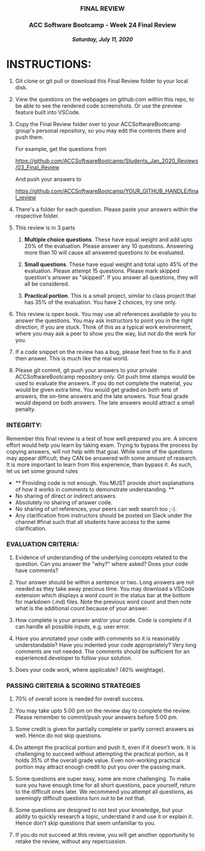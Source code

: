 <center>

### FINAL REVIEW
### ACC Software Bootcamp - Week 24 Final Review
##### Saturday, July 11, 2020

</center>

# INSTRUCTIONS:

1. Git clone or git pull or download this Final Review folder to your local disk. 

1. View the questions on the webpages on github.com within this repo, to be able to see the rendered code screenshots. Or use the preview feature built into VSCode.

1. Copy the Final Review folder over to your ACCSoftwareBootcamp group's personal repository, so you may edit the contents there and push them.  

    For example, get the questions from

    https://github.com/ACCSoftwareBootcamp/Students_Jan_2020_Reviews/03_Final_Review

    And push your answers to

    https://github.com/ACCSoftwareBootcamp/YOUR_GITHUB_HANDLE/final_review

    
1. There's a folder for each question.  Please paste your answers within the respective folder.  

1. This review is in 3 parts

    1. **Multiple choice questions**. These have equal weight and add upto 20% of the evaluation. Please answer any 10 questions. Answering more than 10 will cause all answered questions to be evaluated.

    1. **Small questions**.  These have equal weight and total upto 45% of the evaluation. Please attempt 15 questions. Please mark skipped question's answer as "skipped". If you answer all questions, they will all be considered.

    2. **Practical portion**.  This is a small project, similar to class project that has 35% of the evaluation. You have 2 choices, try one only.

1. This review is open book.  You may use all references available to you to answer the questions. You may ask instructors to point you in the right direction, if you are stuck. Think of this as a typical work environment, where you may ask a peer to show you the way, but not do the work for you.

1. If a code snippet on the review has a bug, please feel free to fix it and then answer. This is much like the real world.

1. Please git commit, git push your answers to your private ACCSoftwareBootcamp repository only.  Git push time stamps would be used to evaluate the answers.  If you do not complete the material, you would be given extra time. You would get graded on both sets of answers, the on-time answers and the late answers. Your final grade would depend on both answers. The late answers would attract a small penalty.


### INTEGRITY: 

Remember this final review is a test of how well prepared you are. A sincere effort would help you learn by taking exam. Trying to bypass the process by copying answers, will not help with that goal. While some of the questions may appear difficult, they CAN be answered with some amount of research. It is more important to learn from this experience, than bypass it. As such, let us set some ground rules

- ** Providing code is not enough. You MUST provide short explanations of how it works in comments to demonstrate understanding. **
- No sharing of direct or indirect answers.
- Absolutely no sharing of answer code.
- No sharing of url references, your peers can web search too ;-).
- Any clarification from instructors should be posted on Slack under the channel #final such that all students have access to the same clarification. 


### EVALUATION CRITERIA:

1. Evidence of understanding of the underlying concepts related to the question. Can you answer the "why?" where asked? Does your code have comments?

1. Your answer should be within a sentence or two.  Long answers are not needed as they take away precious time. You may download a VSCode extension which displays a word count in the status bar at the bottom for markdown (.md) files. Note the previous word count and then note what is the additional count because of your answer.

1. How complete is your answer and/or your code.  Code is complete if it can handle all possible inputs, e.g. user error.

1. Have you annotated your code with comments so it is reasonably understandable?  Have you indented your code appropriately? Very long comments are not needed. The comments should be sufficient for an experienced developer to follow your solution.

1. Does your code work, where applicable? (40% weightage).


### PASSING CRITERIA & SCORING STRATEGIES

1. 70% of overall score is needed for overall success. 

1. You may take upto 5:00 pm on the review day to complete the review. Please remember to commit/push your answers before 5:00 pm.

1. Some credit is given for partially complete or partly correct answers as well. Hence do not skip questions.

1. Do attempt the practical portion and push it, even if it doesn't work. It is challenging to succeed without attempting the practical portion, as it holds 35% of the overall grade value. Even non-working practical portion may attract enough credit to put you over the passing mark.

1. Some questions are super easy, some are more challenging. To make sure you have enough time for all short questions, pace yourself, return to the difficult ones later. We recommend you attempt all questions, as seemingly difficult questions turn out to be not that.

1. Some questions are designed to not test your knowledge, but your ability to quickly research a topic, understand it and use it or explain it. Hence don't skip questions that seem unfamiliar to you.

1. If you do not succeed at this review, you will get another opportunity to retake the review, without any repercussion.